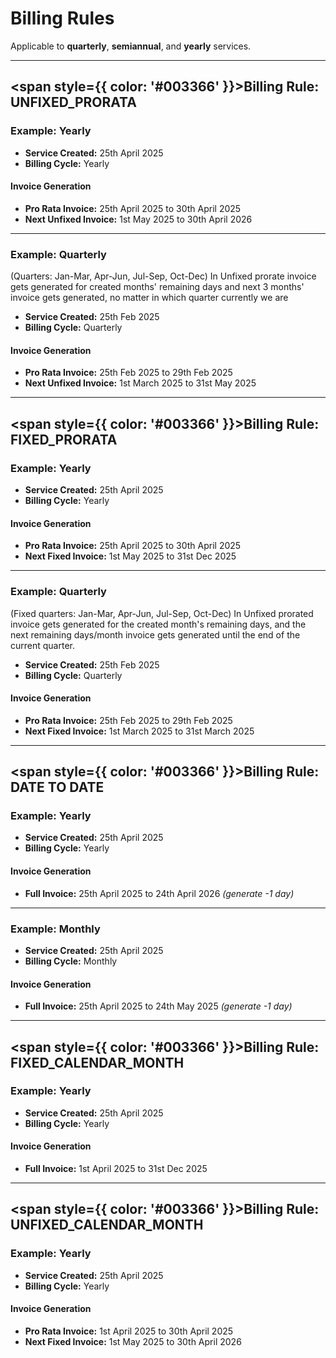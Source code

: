 # Billing Rules

Applicable to **quarterly**, **semiannual**, and **yearly** services.

---

## <span style={{ color: '#003366' }}>Billing Rule: UNFIXED_PRORATA</span>

### **Example: Yearly**
- **Service Created:** 25th April 2025  
- **Billing Cycle:** Yearly

#### **Invoice Generation**
- **Pro Rata Invoice:** 25th April 2025 to 30th April 2025  
- **Next Unfixed Invoice:** 1st May 2025 to 30th April 2026

---

### **Example: Quarterly**
(Quarters: Jan-Mar, Apr-Jun, Jul-Sep, Oct-Dec)
In Unfixed prorate invoice gets generated for created months' remaining days and next 3 months' invoice gets generated, no matter in which quarter currently we are

- **Service Created:** 25th Feb 2025  
- **Billing Cycle:** Quarterly

#### **Invoice Generation**
- **Pro Rata Invoice:** 25th Feb 2025 to 29th Feb 2025  
- **Next Unfixed Invoice:** 1st March 2025 to 31st May 2025

---
## <span style={{ color: '#003366' }}>Billing Rule: FIXED_PRORATA</span>

### **Example: Yearly**
- **Service Created:** 25th April 2025  
- **Billing Cycle:** Yearly

#### **Invoice Generation**
- **Pro Rata Invoice:** 25th April 2025 to 30th April 2025  
- **Next Fixed Invoice:** 1st May 2025 to 31st Dec 2025

---

### **Example: Quarterly**
(Fixed quarters: Jan-Mar, Apr-Jun, Jul-Sep, Oct-Dec)
In Unfixed prorated invoice gets generated for the created month's remaining days, and the next remaining days/month invoice gets generated until the end of the current quarter.

- **Service Created:** 25th Feb 2025  
- **Billing Cycle:** Quarterly

#### **Invoice Generation**
- **Pro Rata Invoice:** 25th Feb 2025 to 29th Feb 2025  
- **Next Fixed Invoice:** 1st March 2025 to 31st March 2025

---
## <span style={{ color: '#003366' }}>Billing Rule: DATE TO DATE</span>

### **Example: Yearly**
- **Service Created:** 25th April 2025  
- **Billing Cycle:** Yearly

#### **Invoice Generation**
- **Full Invoice:** 25th April 2025 to 24th April 2026 *(generate -1 day)*

---

### **Example: Monthly**
- **Service Created:** 25th April 2025  
- **Billing Cycle:** Monthly

#### **Invoice Generation**
- **Full Invoice:** 25th April 2025 to 24th May 2025 *(generate -1 day)*

---
## <span style={{ color: '#003366' }}>Billing Rule: FIXED_CALENDAR_MONTH</span>

### **Example: Yearly**
- **Service Created:** 25th April 2025  
- **Billing Cycle:** Yearly

#### **Invoice Generation**
- **Full Invoice:** 1st April 2025 to 31st Dec 2025

---
## <span style={{ color: '#003366' }}>Billing Rule: UNFIXED_CALENDAR_MONTH</span>

### **Example: Yearly**
- **Service Created:** 25th April 2025  
- **Billing Cycle:** Yearly

#### **Invoice Generation**
- **Pro Rata Invoice:** 1st April 2025 to 30th April 2025  
- **Next Fixed Invoice:** 1st May 2025 to 30th April 2026
